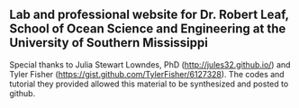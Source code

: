 ## Lab and professional website for Dr. Robert Leaf, School of Ocean Science and Engineering at the University of Southern Mississippi

Special thanks to Julia Stewart Lowndes, PhD (http://jules32.github.io/) and Tyler Fisher (https://gist.github.com/TylerFisher/6127328). The codes and tutorial they provided allowed this material to be synthesized and posted to github.
